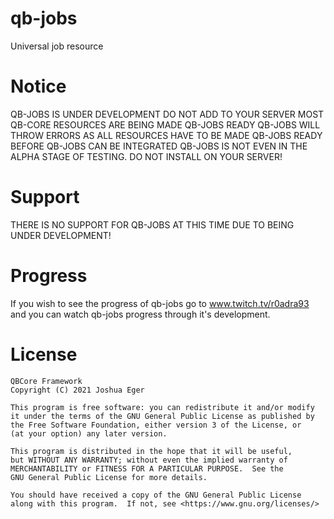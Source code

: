 # qb-jobs
Universal job resource

# Notice

QB-JOBS IS UNDER DEVELOPMENT
DO NOT ADD TO YOUR SERVER
MOST QB-CORE RESOURCES ARE BEING MADE QB-JOBS READY
QB-JOBS WILL THROW ERRORS AS ALL RESOURCES HAVE TO BE MADE QB-JOBS READY BEFORE QB-JOBS CAN BE INTEGRATED
QB-JOBS IS NOT EVEN IN THE ALPHA STAGE OF TESTING.
DO NOT INSTALL ON YOUR SERVER!

# Support

THERE IS NO SUPPORT FOR QB-JOBS AT THIS TIME DUE TO BEING UNDER DEVELOPMENT!

# Progress

If you wish to see the progress of qb-jobs go to www.twitch.tv/r0adra93 and you can watch qb-jobs progress through it's development.

# License

    QBCore Framework
    Copyright (C) 2021 Joshua Eger

    This program is free software: you can redistribute it and/or modify
    it under the terms of the GNU General Public License as published by
    the Free Software Foundation, either version 3 of the License, or
    (at your option) any later version.

    This program is distributed in the hope that it will be useful,
    but WITHOUT ANY WARRANTY; without even the implied warranty of
    MERCHANTABILITY or FITNESS FOR A PARTICULAR PURPOSE.  See the
    GNU General Public License for more details.

    You should have received a copy of the GNU General Public License
    along with this program.  If not, see <https://www.gnu.org/licenses/>
